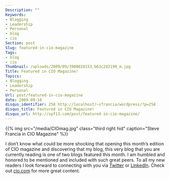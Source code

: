 ```yaml
---
Description: ""
Keywords:
- Blogging
- Leadership
- Personal
- blog
- cio
Section: post
Slug: featured-in-cio-magazine
Tags:
- blog
- cio
Thumbnail: /uploads/2009/09/3908028153_b63c2d2190_m.jpg
Title: Featured in CIO Magazine!
Topics:
- Blogging
- Leadership
- Personal
Url: post/featured-in-cio-magazine
date: 2009-09-10
disqus_identifier: 258 http://localhost/~sfrancia/wordpress/?p=258
disqus_title: Featured in CIO Magazine!
disqus_url: http://spf13.com/post/featured-in-cio-magazine/
---
```


{{% img src="/media/CIOmag.jpg" class="third right hid" caption="Steve Francia in CIO Magazine" %}}

I don’t know what could be more shocking that opening this month’s
edition of CIO magazine and discovering that my blog, this very blog
that you are currently reading is one of two blogs featured this month.
I am humbled and honored to be mentioned and included with such great
peers. To all my new readers I look forward to connecting with you
via [Twitter](http://spf13.com/twitter)
or [LinkedIn](http://spf13.com/linkedin). Check
out [cio.com](http://www.cio.com/) for more great content.
